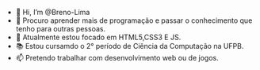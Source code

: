- 👋 Hi, I’m @Breno-Lima
- 👀 Procuro aprender mais de programação e passar o conhecimento que tenho para outras pessoas.
- 🌱 Atualmente estou focado em HTML5,CSS3 E JS.
- 📚 Estou cursamdo o  2° período de Ciência da Computação na UFPB.
- 📫 Pretendo trabalhar com desenvolvimento web ou de jogos.


